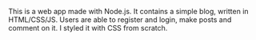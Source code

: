 This is a web app made with Node.js. It contains a simple blog, written in HTML/CSS/JS. Users are able to register and login, make posts and comment on it. I styled it with CSS from scratch.
